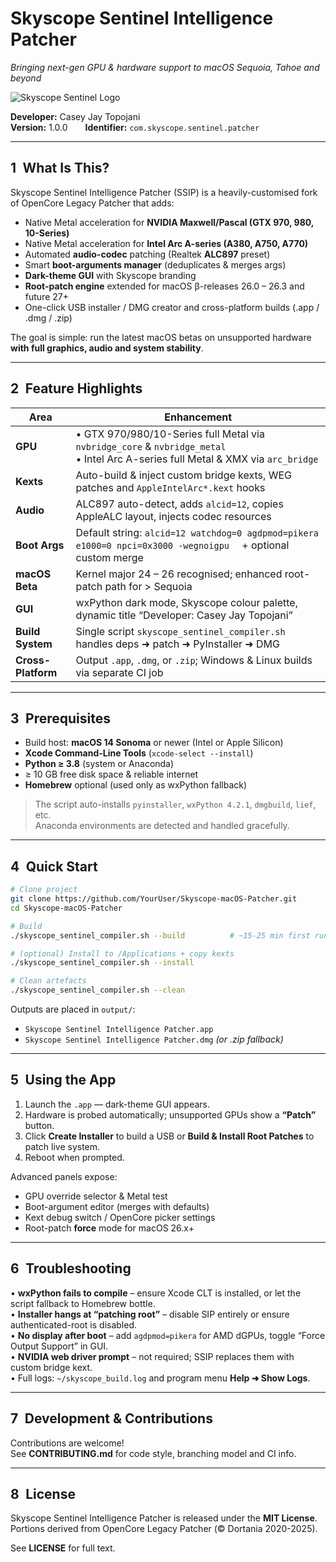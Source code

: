 # Skyscope Sentinel Intelligence Patcher  
_Bringing next-gen GPU & hardware support to macOS Sequoia, Tahoe and beyond_

![Skyscope Sentinel Logo](docs/images/skyscope_logo_dark.png)

**Developer:** Casey Jay Topojani  
**Version:** 1.0.0  **Identifier:** `com.skyscope.sentinel.patcher`

---

## 1 What Is This?

Skyscope Sentinel Intelligence Patcher (SSIP) is a heavily-customised fork of OpenCore Legacy Patcher that adds:

* Native Metal acceleration for **NVIDIA Maxwell/Pascal (GTX 970, 980, 10-Series)**  
* Native Metal acceleration for **Intel Arc A-series (A380, A750, A770)**  
* Automated **audio-codec** patching (Realtek **ALC897** preset)  
* Smart **boot-arguments manager** (deduplicates & merges args)  
* **Dark-theme GUI** with Skyscope branding  
* **Root-patch engine** extended for macOS β-releases 26.0 – 26.3 and future 27+  
* One-click USB installer / DMG creator and cross-platform builds (.app / .dmg / .zip)

The goal is simple: run the latest macOS betas on unsupported hardware **with full graphics, audio and system stability**.

---

## 2 Feature Highlights

| Area | Enhancement |
|------|-------------|
| **GPU** | • GTX 970/980/10-Series full Metal via `nvbridge_core` & `nvbridge_metal`  <br>• Intel Arc A-series full Metal & XMX via `arc_bridge` |
| **Kexts** | Auto-build & inject custom bridge kexts, WEG patches and `AppleIntelArc*.kext` hooks |
| **Audio** | ALC897 auto-detect, adds `alcid=12`, copies AppleALC layout, injects codec resources |
| **Boot Args** | Default string: `alcid=12 watchdog=0 agdpmod=pikera e1000=0 npci=0x3000 -wegnoigpu`  + optional custom merge |
| **macOS Beta** | Kernel major 24 – 26 recognised; enhanced root-patch path for > Sequoia |
| **GUI** | wxPython dark mode, Skyscope colour palette, dynamic title “Developer: Casey Jay Topojani” |
| **Build System** | Single script `skyscope_sentinel_compiler.sh` handles deps ➜ patch ➜ PyInstaller ➜ DMG |
| **Cross-Platform** | Output `.app`, `.dmg`, or `.zip`; Windows & Linux builds via separate CI job |

---

## 3 Prerequisites

* Build host: **macOS 14 Sonoma** or newer (Intel or Apple Silicon)  
* **Xcode Command-Line Tools** (`xcode-select --install`)  
* **Python ≥ 3.8** (system or Anaconda)  
* ≥ 10 GB free disk space & reliable internet  
* **Homebrew** optional (used only as wxPython fallback)  

> The script auto-installs `pyinstaller`, `wxPython 4.2.1`, `dmgbuild`, `lief`, etc.  
> Anaconda environments are detected and handled gracefully.

---

## 4 Quick Start

```bash
# Clone project
git clone https://github.com/YourUser/Skyscope-macOS-Patcher.git
cd Skyscope-macOS-Patcher

# Build
./skyscope_sentinel_compiler.sh --build          # ~15-25 min first run

# (optional) Install to /Applications + copy kexts
./skyscope_sentinel_compiler.sh --install

# Clean artefacts
./skyscope_sentinel_compiler.sh --clean
```

Outputs are placed in `output/`:

* `Skyscope Sentinel Intelligence Patcher.app`
* `Skyscope Sentinel Intelligence Patcher.dmg` _(or .zip fallback)_

---

## 5 Using the App

1. Launch the `.app` — dark-theme GUI appears.  
2. Hardware is probed automatically; unsupported GPUs show a **“Patch”** button.  
3. Click **Create Installer** to build a USB or **Build & Install Root Patches** to patch live system.  
4. Reboot when prompted.

Advanced panels expose:

* GPU override selector & Metal test
* Boot-argument editor (merges with defaults)
* Kext debug switch / OpenCore picker settings
* Root-patch **force** mode for macOS 26.x+

---

## 6 Troubleshooting

• **wxPython fails to compile** – ensure Xcode CLT is installed, or let the script fallback to Homebrew bottle.  
• **Installer hangs at “patching root”** – disable SIP entirely or ensure authenticated-root is disabled.  
• **No display after boot** – add `agdpmod=pikera` for AMD dGPUs, toggle “Force Output Support” in GUI.  
• **NVIDIA web driver prompt** – not required; SSIP replaces them with custom bridge kext.  
• Full logs: `~/skyscope_build.log` and program menu **Help ➜ Show Logs**.

---

## 7 Development & Contributions

Contributions are welcome!  
See **CONTRIBUTING.md** for code style, branching model and CI info.

---

## 8 License

Skyscope Sentinel Intelligence Patcher is released under the **MIT License**.  
Portions derived from OpenCore Legacy Patcher (© Dortania 2020-2025).  

See **LICENSE** for full text.
